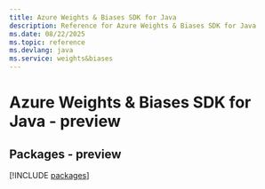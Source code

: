 ```yaml
---
title: Azure Weights & Biases SDK for Java
description: Reference for Azure Weights & Biases SDK for Java
ms.date: 08/22/2025
ms.topic: reference
ms.devlang: java
ms.service: weights&biases
---
```

# Azure Weights & Biases SDK for Java - preview
## Packages - preview
[!INCLUDE [packages](weights-&-biases-index.md)]